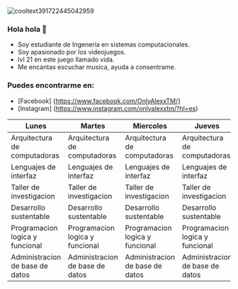 ![cooltext391722445042959](https://user-images.githubusercontent.com/89488113/131184301-076de4a0-b033-4200-8529-e858c0202b4c.png)

### Hola hola 👋


- Soy estudiante de Ingeneria en sistemas computacionales.
- Soy apasionado por los videojuegos.
- lvl 21 en este juego llamado vida.
- Me encantas escuchar musica, ayuda a consentrame.


### Puedes encontrarme en:

- [Facebook] {https://www.facebook.com/OnlyAlexxTM/}
- [Instagram] (https://www.instagram.com/onlyalexxtm/?hl=es)


| Lunes                           | Martes                          | Miercoles                       | Jueves                          | Viernes                         |
|---------------------------------|---------------------------------|---------------------------------|---------------------------------|---------------------------------|
| Arquitectura de computadoras    | Arquitectura de computadoras    | Arquitectura de computadoras    | Arquitectura de computadoras    | Arquitectura de computadoras    |
| Lenguajes de interfaz           | Lenguajes de interfaz           | Lenguajes de interfaz           | Lenguajes de interfaz           |                                 |
| Taller de investigacion         | Taller de investigacion         | Taller de investigacion         | Taller de investigacion         |                                 |
| Desarrollo sustentable          | Desarrollo sustentable          | Desarrollo sustentable          | Desarrollo sustentable          | Desarrollo sustentable          |
| Programacion logica y funcional | Programacion logica y funcional | Programacion logica y funcional | Programacion logica y funcional |                                 |
| Administracion de base de datos | Administracion de base de datos | Administracion de base de datos | Administracion de base de datos | Administracion de base de datos |
